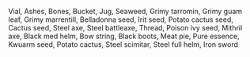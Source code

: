 Vial, Ashes, Bones, Bucket, Jug, Seaweed, Grimy tarromin, Grimy guam leaf, Grimy marrentill, Belladonna seed, Irit seed, Potato cactus seed, Cactus seed, Steel axe, Steel battleaxe, Thread, Poison ivy seed, Mithril axe, Black med helm, Bow string, Black boots, Meat pie, Pure essence, Kwuarm seed, Potato cactus, Steel scimitar, Steel full helm, Iron sword
